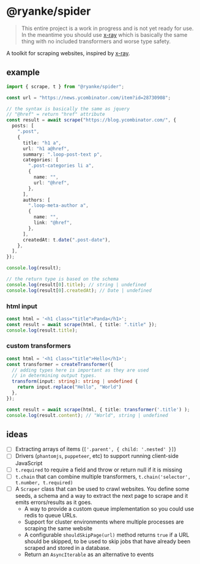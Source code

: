# @ryanke/spider

> This entire project is a work in progress and is not yet ready for use. In the meantime you should use [x-ray](https://www.npmjs.com/package/x-ray) which is basically the same thing with no included transformers and worse type safety.

A toolkit for scraping websites, inspired by [x-ray](https://www.npmjs.com/package/x-ray).

## example

```ts
import { scrape, t } from "@ryanke/spider";

const url = "https://news.ycombinator.com/item?id=28730908";

// the syntax is basically the same as jquery
// "@href" = return "href" attribute
const result = await scrape("https://blog.ycombinator.com/", {
  posts: [
    ".post",
    {
      title: "h1 a",
      url: "h1 a@href",
      summary: ".loop-post-text p",
      categories: [
        ".post-categories li a",
        {
          name: "",
          url: "@href",
        },
      ],
      authors: [
        ".loop-meta-author a",
        {
          name: "",
          link: "@href",
        },
      ],
      createdAt: t.date(".post-date"),
    },
  ],
});

console.log(result);

// the return type is based on the schema
console.log(result[0].title); // string | undefined
console.log(result[0].createdAt); // Date | undefined
```

### html input

```ts
const html = '<h1 class="title">Panda</h1>';
const result = await scrape(html, { title: ".title" });
console.log(result.title);
```

### custom transformers

```ts
const html = '<h1 class="title">Hello</h1>';
const transformer = createTransformer({
  // adding types here is important as they are used
  // in determining output types.
  transform(input: string): string | undefined {
    return input.replace("Hello", "World")
  },
});

const result = await scrape(html, { title: transformer('.title') );
console.log(result.content); // "World", string | undefined
```

## ideas

- [ ] Extracting arrays of items (`['.parent', { child: '.nested' }]`)
- [ ] Drivers (`phantomjs`, `puppeteer`, etc) to support running client-side JavaScript
- [ ] `t.required` to require a field and throw or return null if it is missing
- [ ] `t.chain` that can combine multiple transformers, `t.chain('selector', t.number, t.required)`
- [ ] A `Scraper` class that can be used to crawl websites. You define some seeds, a schema and a way to extract the next page to scrape and it emits errors/results as it goes.
  - A way to provide a custom queue implementation so you could use redis to queue URLs.
  - Support for cluster environments where multiple processes are scraping the same website
  - A configurable `shouldSkipPage(url)` method returns `true` if a URL should be skipped, to be used to skip jobs that have already been scraped and stored in a database.
  - Return an `AsyncIterable` as an alternative to events
